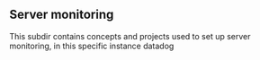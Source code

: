 ## Server monitoring

This subdir contains concepts and projects used to set up server monitoring, in this specific instance datadog 